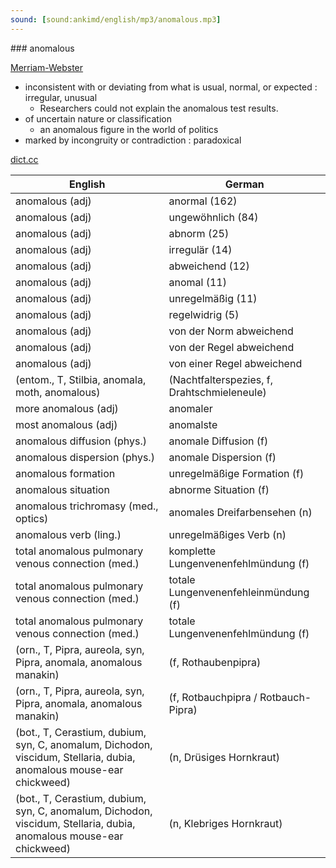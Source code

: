 ```yaml
---
sound: [sound:ankimd/english/mp3/anomalous.mp3]
---
```


\### anomalous

[Merriam-Webster](https://www.merriam-webster.com/dictionary/anomalous)

- inconsistent with or deviating from what is usual, normal, or expected : irregular, unusual
    - Researchers could not explain the anomalous test results.
- of uncertain nature or classification
    - an anomalous figure in the world of politics
- marked by incongruity or contradiction : paradoxical

[dict.cc](https://www.dict.cc/anomalous)

| English        | German       |
| -------------- | ------------ |
| anomalous (adj) | anormal (162) |
| anomalous (adj) | ungewöhnlich (84) |
| anomalous (adj) | abnorm (25) |
| anomalous (adj) | irregulär (14) |
| anomalous (adj) | abweichend (12) |
| anomalous (adj) | anomal (11) |
| anomalous (adj) | unregelmäßig (11) |
| anomalous (adj) | regelwidrig (5) |
| anomalous (adj) | von der Norm abweichend |
| anomalous (adj) | von der Regel abweichend |
| anomalous (adj) | von einer Regel abweichend |
|  (entom., T, Stilbia, anomala, moth, anomalous) |  (Nachtfalterspezies, f, Drahtschmieleneule) |
| more anomalous (adj) | anomaler |
| most anomalous (adj) | anomalste |
| anomalous diffusion (phys.) | anomale Diffusion (f) |
| anomalous dispersion (phys.) | anomale Dispersion (f) |
| anomalous formation | unregelmäßige Formation (f) |
| anomalous situation | abnorme Situation (f) |
| anomalous trichromasy (med., optics) | anomales Dreifarbensehen (n) |
| anomalous verb (ling.) | unregelmäßiges Verb (n) |
| total anomalous pulmonary venous connection <TAPVC> (med.) | komplette Lungenvenenfehlmündung (f) |
| total anomalous pulmonary venous connection <TAPVC> (med.) | totale Lungenvenenfehleinmündung (f) |
| total anomalous pulmonary venous connection <TAPVC> (med.) | totale Lungenvenenfehlmündung (f) |
|  (orn., T, Pipra, aureola, syn, Pipra, anomala, anomalous manakin) |  (f, Rothaubenpipra) |
|  (orn., T, Pipra, aureola, syn, Pipra, anomala, anomalous manakin) |  (f, Rotbauchpipra / Rotbauch-Pipra) |
|  (bot., T, Cerastium, dubium, syn, C, anomalum, Dichodon, viscidum, Stellaria, dubia, anomalous mouse-ear chickweed) |  (n, Drüsiges Hornkraut) |
|  (bot., T, Cerastium, dubium, syn, C, anomalum, Dichodon, viscidum, Stellaria, dubia, anomalous mouse-ear chickweed) |  (n, Klebriges Hornkraut) |
